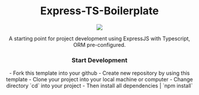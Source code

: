<div align="center">
  <h1>Express-TS-Boilerplate</h1>
  <a href="https://skillicons.dev">
    <img src="https://skillicons.dev/icons?i=js,ts,nodejs,expressjs" />
  </a>

  <p>A starting point for project development using ExpressJS with Typescript, ORM pre-configured.</p>

  <h3>Start Development</h3>
  - Fork this template into your github
  - Create new repository by using this template
  - Clone your project into your local machine or computer
  - Change directory `cd` into your project
  - Then install all dependencies | `npm install`
  
</div>
